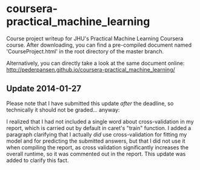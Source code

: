 # coursera-practical_machine_learning

Course project writeup for JHU's Practical Machine Learning Coursera course. After downloading, you can find a pre-compiled document named 'CourseProject.html' in the root directory of the master branch.

Alternatively, you can directly take a look at the same document online: http://pederpansen.github.io/coursera-practical_machine_learning/

## Update 2014-01-27
Please note that I have submitted this update *after* the deadline, so technically it should not be graded... anyway:

I realized that I had not included a single word about cross-validation in my report, which is carried out by default in caret's "train" function. I added a paragraph clarifying that I actually *did* use cross-validation for fitting my model and for predicting the submitted answers, but that I did not use it when compiling the report, as cross validation significantly increases the overall runtime, so it was commented out in the report. This update was added to clarify this fact.

